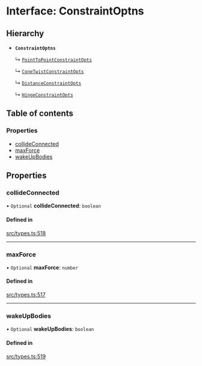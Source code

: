 # Interface: ConstraintOptns

## Hierarchy

- **`ConstraintOptns`**

  ↳ [`PointToPointConstraintOpts`](PointToPointConstraintOpts.md)

  ↳ [`ConeTwistConstraintOpts`](ConeTwistConstraintOpts.md)

  ↳ [`DistanceConstraintOpts`](DistanceConstraintOpts.md)

  ↳ [`HingeConstraintOpts`](HingeConstraintOpts.md)

## Table of contents

### Properties

- [collideConnected](ConstraintOptns.md#collideconnected)
- [maxForce](ConstraintOptns.md#maxforce)
- [wakeUpBodies](ConstraintOptns.md#wakeupbodies)

## Properties

### collideConnected

• `Optional` **collideConnected**: `boolean`

#### Defined in

[src/types.ts:518](https://gitlab.com/rapidajs/rapida/-/blob/67ba736/packages/rapida-physics/src/types.ts#L518)

___

### maxForce

• `Optional` **maxForce**: `number`

#### Defined in

[src/types.ts:517](https://gitlab.com/rapidajs/rapida/-/blob/67ba736/packages/rapida-physics/src/types.ts#L517)

___

### wakeUpBodies

• `Optional` **wakeUpBodies**: `boolean`

#### Defined in

[src/types.ts:519](https://gitlab.com/rapidajs/rapida/-/blob/67ba736/packages/rapida-physics/src/types.ts#L519)
